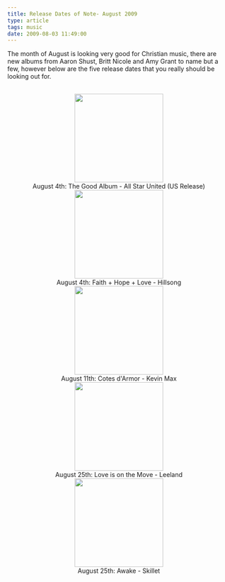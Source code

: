 ```yaml
---
title: Release Dates of Note- August 2009
type: article
tags: music
date: 2009-08-03 11:49:00
---
```

The month of August is looking very good for Christian music, there are new albums from Aaron Shust, Britt Nicole and Amy Grant to name but a few, however below are the five release dates that you really should be looking out for.<br /><br /><div class="separator" style="clear:both;text-align:center;"><a href="http://img41.imageshack.us/img41/1918/allstarunitethegoodalbu.jpg" style="margin-left:1em;margin-right:1em;"><img border="0" height="200" src="http://img41.imageshack.us/img41/1918/allstarunitethegoodalbu.jpg" width="200" /></a></div><div style="text-align:center;">August 4th: The Good Album - All Star United (US Release)<br /></div><div style="text-align:center;"></div><div class="separator" style="clear:both;text-align:center;"><a href="http://img177.imageshack.us/img177/6134/hillsongfaithhopelove.jpg" style="margin-left:1em;margin-right:1em;"><img border="0" height="200" src="http://img177.imageshack.us/img177/6134/hillsongfaithhopelove.jpg" width="200" /></a></div><div style="text-align:center;">August 4th: Faith + Hope + Love - Hillsong<br /></div><div style="text-align:center;"></div><div class="separator" style="clear:both;text-align:center;"><a href="http://img196.imageshack.us/img196/1271/kevinmaxexistence.jpg" style="margin-left:1em;margin-right:1em;"><img border="0" height="200" src="http://img196.imageshack.us/img196/1271/kevinmaxexistence.jpg" width="200" /></a></div><div style="text-align:center;">August 11th: Cotes d'Armor - Kevin Max<br /></div><div style="text-align:center;"></div><div class="separator" style="clear:both;text-align:center;"><a href="http://img40.imageshack.us/img40/7316/loveisonthemove.jpg" style="margin-left:1em;margin-right:1em;"><img border="0" height="200" src="http://img40.imageshack.us/img40/7316/loveisonthemove.jpg" width="200" /></a></div><div class="separator" style="clear:both;text-align:center;">August 25th: Love is on the Move - Leeland</div><div class="separator" style="clear:both;text-align:center;"></div><div class="separator" style="clear:both;text-align:center;"></div><div class="separator" style="clear:both;text-align:center;"><a href="http://img198.imageshack.us/img198/1457/awakei.jpg" style="margin-left:1em;margin-right:1em;"><img border="0" height="200" src="http://img198.imageshack.us/img198/1457/awakei.jpg" width="200" /></a></div><div style="text-align:center;">August 25th: Awake - Skillet</div><div class="blogger-post-footer"><img width='1' height='1' src='https://blogger.googleusercontent.com/tracker/31453821-7934440875502187967?l=www.jamesdoc.co.uk' alt='' /></div>
